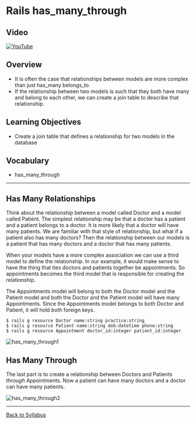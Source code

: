 # Rails has_many_through

## Video
[![YouTube](http://img.youtube.com/vi/-n9kZXXCiPk/0.jpg)](https://youtu.be/-n9kZXXCiPk)

## Overview
- It is often the case that relationships between models are more complex than just has_many belongs_to.
- If the relationship between two models is such that they both have many and belong to each other, we can create a join table to describe that relationship.

## Learning Objectives
- Create a join table that defines a relationship for two models in the database

## Vocabulary
- has_many_through

---

## Has Many Relationships
Think about the relationship between a model called Doctor and a model called Patient. The simplest relationship may be that a doctor has a patient and a patient belongs to a doctor. It is more likely that a doctor will have many patients. We are familiar with that style of relationship, but what if a patient also has many doctors? Then the relationship between our models is a patient that has many doctors and a doctor that has many patients.

When your models have a more complex association we can use a third model to define the relationship. In our example, it would make sense to have the thing that ties doctors and patients together be appointments. So appointments becomes the third model that is responsible for creating the relationship.

The Appointments model will belong to both the Doctor model and the Patient model and both the Doctor and the Patient model will have many Appointments. Since the Appointments model belongs to both Doctor and Patient, it will hold *both* foreign keys.

```
$ rails g resource Doctor name:string practice:string
$ rails g resource Patient name:string dob:datetime phone:string
$ rails g resource Appointment doctor_id:integer patient_id:integer
```

![ has_many_through1 ](./assets/has_many_through1.png)

## Has Many Through
The last part is to create a relationship between Doctors and Patients *through* Appointments. Now a patient can have many doctors and a doctor can have many patients.

![has_many_through2](./assets/has_many_through2.png)

---
[Back to Syllabus](../README.md#unit-ten-capstone-project-mvp)
